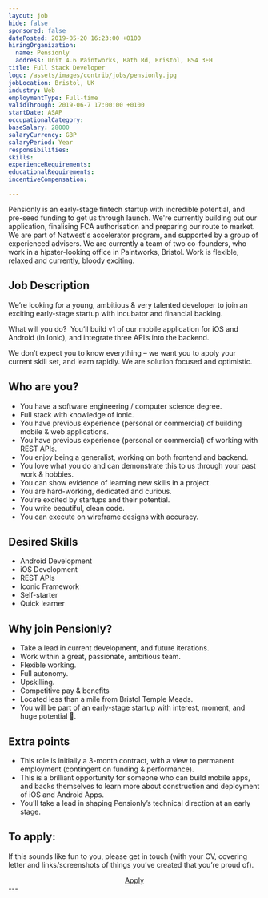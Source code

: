 ```yaml
---
layout: job
hide: false
sponsored: false
datePosted: 2019-05-20 16:23:00 +0100
hiringOrganization:
  name: Pensionly
  address: Unit 4.6 Paintworks, Bath Rd, Bristol, BS4 3EH
title: Full Stack Developer
logo: /assets/images/contrib/jobs/pensionly.jpg
jobLocation: Bristol, UK
industry: Web
employmentType: Full-time
validThrough: 2019-06-7 17:00:00 +0100
startDate: ASAP
occupationalCategory:
baseSalary: 28000
salaryCurrency: GBP
salaryPeriod: Year
responsibilities:
skills:
experienceRequirements:
educationalRequirements:
incentiveCompensation:

---
```


Pensionly is an early-stage fintech startup with incredible potential, and pre-seed funding to get us through launch.
We're currently building out our application, finalising FCA authorisation and preparing our route to market.
We are part of Natwest's accelerator program, and supported by a group of experienced advisers.
We are currently a team of two co-founders, who work in a hipster-looking office in Paintworks, Bristol. Work is flexible, relaxed and currently, bloody exciting.

## Job Description
We’re looking for a young, ambitious & very talented developer to join an exciting early-stage startup with incubator and financial backing.

What will you do?  You’ll build v1 of our mobile application for iOS and Android (in Ionic), and integrate three API’s into the backend.

We don’t expect you to know everything – we want you to apply your current skill set, and learn rapidly. We are solution focused and optimistic.

## Who are you?
- You have a software engineering / computer science degree.
- Full stack with knowledge of ionic.
- You have previous experience (personal or commercial) of building mobile & web applications. 
- You have previous experience (personal or commercial) of working with REST APIs. 
- You enjoy being a generalist, working on both frontend and backend.
- You love what you do and can demonstrate this to us through your past work & hobbies. 
- You can show evidence of learning new skills in a project. 
- You are hard-working, dedicated and curious.
- You’re excited by startups and their potential. 
- You write beautiful, clean code.
- You can execute on wireframe designs with accuracy.

## Desired Skills
- Android Development
- iOS Development
- REST APIs
- Iconic Framework
- Self-starter
- Quick learner

## Why join Pensionly?
- Take a lead in current development, and future iterations. 
- Work within a great, passionate, ambitious team. 
- Flexible working. 
- Full autonomy. 
- Upskilling.
- Competitive pay & benefits 
- Located less than a mile from Bristol Temple Meads. 
- You will be part of an early-stage startup with interest, moment, and huge potential 🦄.

## Extra points
- This role is initially a 3-month contract, with a view to permanent employment (contingent on funding & performance).
- This is a brilliant opportunity for someone who can build mobile apps, and backs themselves to learn more about construction and deployment of iOS and Android Apps.
- You’ll take a lead in shaping Pensionly’s technical direction at an early stage.

## To apply:
If this sounds like fun to you, please get in touch (with your CV, covering letter and links/screenshots of things you’ve created that you’re proud of).
<div class="to-apply" style="text-align: center">
  <a class="btn btn--dark" style="margin: 20px" href="https://angel.co/company/pensionly/jobs/558442-full-stack-developer">
    Apply
  </a>
</div>
---
